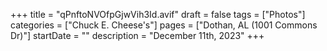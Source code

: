 +++
title = "qPnftoNVOfpGjwVih3Id.avif"
draft = false
tags = ["Photos"]
categories = ["Chuck E. Cheese's"]
pages = ["Dothan, AL (1001 Commons Dr)"]
startDate = ""
description = "December 11th, 2023"
+++

